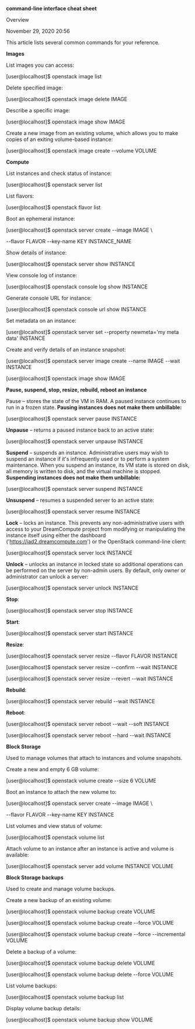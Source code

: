 **command-line interface cheat sheet**

Overview

November 29, 2020 20:56

This article lists several common commands for your reference.

**Images**

List images you can access:

[user@localhost]$ openstack image list

Delete specified image:

[user@localhost]$ openstack image delete IMAGE

Describe a specific image:

[user@localhost]$ openstack image show IMAGE

Create a new image from an existing volume, which allows you to make copies of an exiting volume-based instance:

[user@localhost]$ openstack image create --volume VOLUME

**Compute**

List instances and check status of instance:

[user@localhost]$ openstack server list

List flavors:

[user@localhost]$ openstack flavor list

Boot an ephemeral instance:

[user@localhost]$ openstack server create --image IMAGE \\

--flavor FLAVOR --key-name KEY INSTANCE\_NAME

Show details of instance:

[user@localhost]$ openstack server show INSTANCE

View console log of instance:

[user@localhost]$ openstack console log show INSTANCE

Generate console URL for instance:

[user@localhost]$ openstack console url show INSTANCE

Set metadata on an instance:

[user@localhost]$ openstack server set --property newmeta='my meta data' INSTANCE

Create and verify details of an instance snapshot:

[user@localhost]$ openstack server image create --name IMAGE --wait INSTANCE

[user@localhost]$ openstack image show IMAGE

**Pause, suspend, stop, resize, rebuild, reboot an instance**

Pause – stores the state of the VM in RAM. A paused instance continues to run in a frozen state. **Pausing instances does not make them unbillable:**

[user@localhost]$ openstack server pause INSTANCE

**Unpause** – returns a paused instance back to an active state:

[user@localhost]$ openstack server unpause INSTANCE

**Suspend** – suspends an instance. Administrative users may wish to suspend an instance if it's infrequently used or to perform a system maintenance. When you suspend an instance, its VM state is stored on disk, all memory is written to disk, and the virtual machine is stopped. **Suspending instances does not make them unbillable:**

[user@localhost]$ openstack server suspend INSTANCE

**Unsuspend** – resumes a suspended server to an active state:

[user@localhost]$ openstack server resume INSTANCE

**Lock** – locks an instance. This prevents any non-administrative users with access to your DreamCompute project from modifying or manipulating the instance itself using either the dashboard ('https://iad2.dreamcompute.com') or the OpenStack command-line client:

[user@localhost]$ openstack server lock INSTANCE

**Unlock** – unlocks an instance in locked state so additional operations can be performed on the server by non-admin users. By default, only owner or administrator can unlock a server:

[user@localhost]$ openstack server unlock INSTANCE

**Stop**:

[user@localhost]$ openstack server stop INSTANCE

**Start**:

[user@localhost]$ openstack server start INSTANCE

**Resize**:

[user@localhost]$ openstack server resize --flavor FLAVOR INSTANCE

[user@localhost]$ openstack server resize --confirm --wait INSTANCE

[user@localhost]$ openstack server resize --revert --wait INSTANCE

**Rebuild**:

[user@localhost]$ openstack server rebuild --wait INSTANCE

**Reboot**:

[user@localhost]$ openstack server reboot --wait --soft INSTANCE

[user@localhost]$ openstack server reboot --hard --wait INSTANCE

**Block Storage**

Used to manage volumes that attach to instances and volume snapshots.

Create a new and empty 6 GB volume:

[user@localhost]$ openstack volume create --size 6 VOLUME

Boot an instance to attach the new volume to:

[user@localhost]$ openstack server create --image IMAGE \\

--flavor FLAVOR --key-name KEY INSTANCE

List volumes and view status of volume:

[user@localhost]$ openstack volume list

Attach volume to an instance after an instance is active and volume is available:

[user@localhost]$ openstack server add volume INSTANCE VOLUME

**Block Storage backups**

Used to create and manage volume backups.

Create a new backup of an existing volume:

[user@localhost]$ openstack volume backup create VOLUME

[user@localhost]$ openstack volume backup create --force VOLUME

[user@localhost]$ openstack volume backup create --force --incremental VOLUME

Delete a backup of a volume:

[user@localhost]$ openstack volume backup delete VOLUME

[user@localhost]$ openstack volume backup delete --force VOLUME

List volume backups:

[user@localhost]$ openstack volume backup list

Display volume backup details:

[user@localhost]$ openstack volume backup show VOLUME